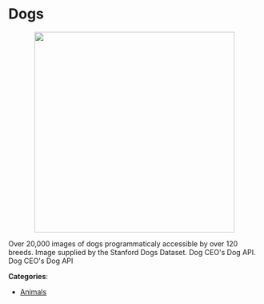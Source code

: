# Dogs
<p align="center">
    <img width="400" src="https://raw.githubusercontent.com/apis-list/apis-list/apis/dogs/logo_256x256.png" />
</p>

Over 20,000 images of dogs programmaticaly accessible by over 120 breeds. Image supplied by the Stanford Dogs Dataset.  Dog CEO's Dog API. Dog CEO's Dog API



**Categories**:
- [Animals](https://github.com/apis-list/apis-list#animals)




